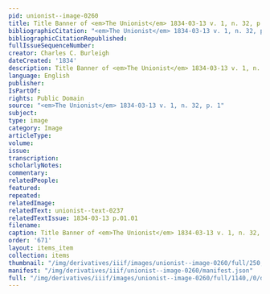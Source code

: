 ```yaml
---
pid: unionist--image-0260
title: Title Banner of <em>The Unionist</em> 1834-03-13 v. 1, n. 32, p. 1
bibliographicCitation: "<em>The Unionist</em> 1834-03-13 v. 1, n. 32, p. 1"
bibliographicCitationRepublished: 
fullIssueSequenceNumber: 
creator: Charles C. Burleigh
dateCreated: '1834'
description: Title Banner of <em>The Unionist</em> 1834-03-13 v. 1, n. 32, p. 1
language: English
publisher: 
IsPartOf: 
rights: Public Domain
source: "<em>The Unionist</em> 1834-03-13 v. 1, n. 32, p. 1"
subject: 
type: image
category: Image
articleType: 
volume: 
issue: 
transcription: 
scholarlyNotes: 
commentary: 
relatedPeople: 
featured: 
repeated: 
relatedImage: 
relatedText: unionist--text-0237
relatedTextIssue: 1834-03-13 p.01.01
filename: 
caption: Title Banner of <em>The Unionist</em> 1834-03-13 v. 1, n. 32, p. 1
order: '671'
layout: items_item
collection: items
thumbnail: "/img/derivatives/iiif/images/unionist--image-0260/full/250,/0/default.jpg"
manifest: "/img/derivatives/iiif/unionist--image-0260/manifest.json"
full: "/img/derivatives/iiif/images/unionist--image-0260/full/1140,/0/default.jpg"
---
```

